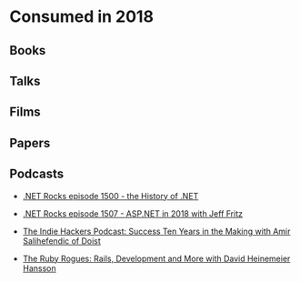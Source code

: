 # Consumed in 2018

## Books

## Talks

## Films

## Papers

## Podcasts

* [.NET Rocks episode 1500 - the History of .NET](https://www.dotnetrocks.com/?show=1500)
* [.NET Rocks episode 1507 - ASP.NET in 2018 with Jeff Fritz](https://www.dotnetrocks.com/?show=1507)

* [The Indie Hackers Podcast: Success Ten Years in the Making with Amir Salihefendic of Doist](https://www.indiehackers.com/podcast/039-amir-salihefendic-of-doist)

* [The Ruby Rogues: Rails, Development and More with David Heinemeier Hansson](https://devchat.tv/ruby-rogues/rr-342-rails-development-david-heinemeier-hansson)